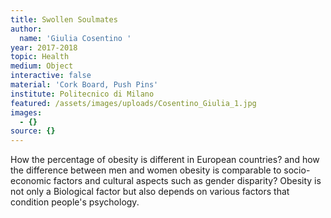 ```yaml
---
title: Swollen Soulmates
author:
  name: 'Giulia Cosentino '
year: 2017-2018
topic: Health
medium: Object
interactive: false
material: 'Cork Board, Push Pins'
institute: Politecnico di Milano
featured: /assets/images/uploads/Cosentino_Giulia_1.jpg
images:
  - {}
source: {}
---
```

How the percentage of obesity is different
in European countries? and how the difference between
men and women obesity is comparable to socio-economic factors and
cultural aspects such as gender disparity? 
Obesity is not only a Biological factor
but also depends on various factors that condition people's psychology.

